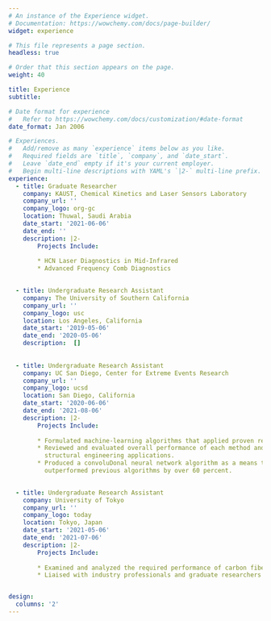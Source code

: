 ```yaml
---
# An instance of the Experience widget.
# Documentation: https://wowchemy.com/docs/page-builder/
widget: experience

# This file represents a page section.
headless: true

# Order that this section appears on the page.
weight: 40

title: Experience
subtitle:

# Date format for experience
#   Refer to https://wowchemy.com/docs/customization/#date-format
date_format: Jan 2006

# Experiences.
#   Add/remove as many `experience` items below as you like.
#   Required fields are `title`, `company`, and `date_start`.
#   Leave `date_end` empty if it's your current employer.
#   Begin multi-line descriptions with YAML's `|2-` multi-line prefix.
experience:
  - title: Graduate Researcher
    company: KAUST, Chemical Kinetics and Laser Sensors Laboratory
    company_url: ''
    company_logo: org-gc
    location: Thuwal, Saudi Arabia
    date_start: '2021-06-06'
    date_end: ''
    description: |2-
        Projects Include:
        
        * HCN Laser Diagnostics in Mid-Infrared
        * Advanced Frequency Comb Diagnostics
        

  - title: Undergraduate Research Assistant
    company: The University of Southern California
    company_url: ''
    company_logo: usc
    location: Los Angeles, California
    date_start: '2019-05-06'
    date_end: '2020-05-06'
    description:  []
   
    
  - title: Undergraduate Research Assistant
    company: UC San Diego, Center for Extreme Events Research
    company_url: ''
    company_logo: ucsd
    location: San Diego, California
    date_start: '2020-06-06'
    date_end: '2021-08-06'
    description: |2-
        Projects Include:
        
        * Formulated machine-learning algorithms that applied proven regression techniques on a carbon/epoxy composite failure envelope dataset
        * Reviewed and evaluated overall performance of each method and highlighted the strengths and weaknesses of various techniques for
          structural engineering applications.
        * Produced a convoluDonal neural network algorithm as a means to detect crack pixels on a large dataset of cracked pavement which
          outperformed previous algorithms by over 60 percent.

    
  - title: Undergraduate Research Assistant
    company: University of Tokyo
    company_url: ''
    company_logo: today
    location: Tokyo, Japan
    date_start: '2021-05-06'
    date_end: '2021-07-06'
    description: |2-
        Projects Include:
        
        * Examined and analyzed the required performance of carbon fiber reinforced thermoplastics (CFRP) as a sustainable solution for high   demand.
        * Liaised with industry professionals and graduate researchers to garner experience with developments of CFRP in the automobile industry.


design:
  columns: '2'
---
```

